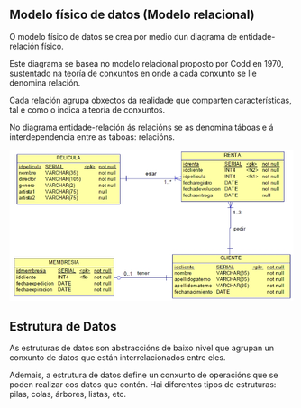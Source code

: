## Modelo físico de datos (Modelo relacional)

O modelo físico de datos se crea por medio dun diagrama de entidade-relación físico.

Este diagrama se basea no modelo relacional proposto por Codd en 1970, sustentado na teoría de conxuntos en onde a cada conxunto se lle denomina relación.

Cada relación agrupa obxectos da realidade que comparten características, tal e como o indica a teoría de conxuntos.

No diagrama entidade-relación ás relacións se as denomina táboas e á interdependencia entre as táboas: relacións.

![Diagrama de entidade-relación físico](./assets/diagrama-de-entidad-relacion-fisico.jpg)

## Estrutura de Datos

As estruturas de datos son abstraccións de baixo nivel que agrupan un conxunto de datos que están interrelacionados entre eles.

Ademais, a estrutura de datos define un conxunto de operacións que se poden realizar cos datos que contén. Hai diferentes tipos de estruturas: pilas, colas, árbores, listas, etc.
